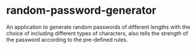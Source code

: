 # random-password-generator
An application to generate random passwords of different lengths with the choice of including different types of characters, also tells the strength of the password according to the pre-defined rules.
